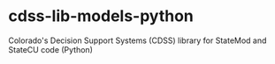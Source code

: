 # cdss-lib-models-python
Colorado's Decision Support Systems (CDSS) library for StateMod and StateCU code (Python)
